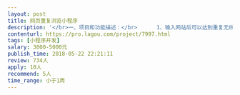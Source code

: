 ```yaml
---                
layout: post       
title: 网页重复浏览小程序           
description: '</br>一、项目和功能描述：</br>      1、输入网站后可以达到重复无线浏览的作用</br>      2、可以在规定时间内达到规定的浏览次数</br>      3、软件可以在后期加入其它功能</br>二、人员要求</br>      懂编程、网站建设原理，最好可以面聊，长期合作</br>'     
contenturl: https://pro.lagou.com/project/7997.html      
tags: [小程序开发]            
salary: 3000-5000元          
publish_time: 2018-05-22 22:21:11         
review: 734人                   
apply: 10人                   
recommend: 5人                   
time_range: 小于1周              
---                 
```

